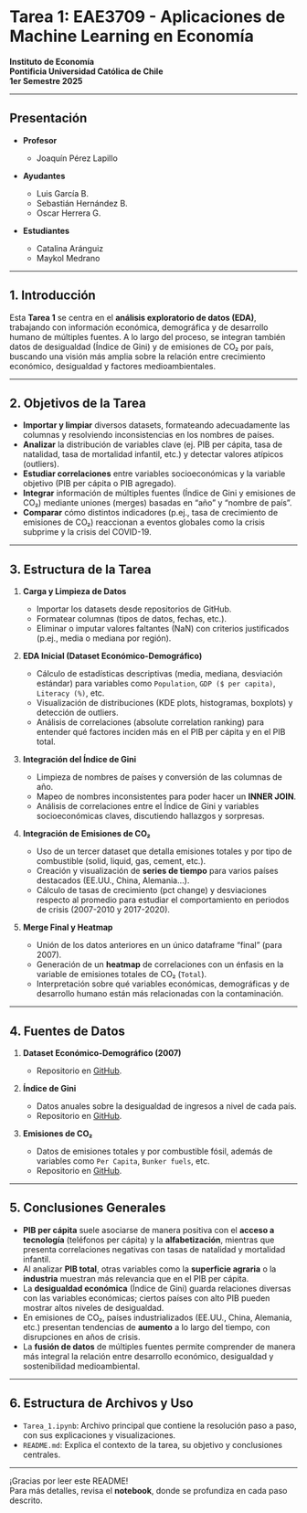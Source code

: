 
# Tarea 1: EAE3709 - Aplicaciones de Machine Learning en Economía  
**Instituto de Economía**  
**Pontificia Universidad Católica de Chile**  
**1er Semestre 2025**  

---

## Presentación

- **Profesor**  
  - Joaquín Pérez Lapillo  

- **Ayudantes**  
  - Luis García B.  
  - Sebastián Hernández B.  
  - Oscar Herrera G.  

- **Estudiantes**  
  - Catalina Aránguiz  
  - Maykol Medrano  

---

## 1. Introducción

Esta **Tarea 1** se centra en el **análisis exploratorio de datos (EDA)**, trabajando con información económica, demográfica y de desarrollo humano de múltiples fuentes. A lo largo del proceso, se integran también datos de desigualdad (Índice de Gini) y de emisiones de CO₂ por país, buscando una visión más amplia sobre la relación entre crecimiento económico, desigualdad y factores medioambientales.

---

## 2. Objetivos de la Tarea

- **Importar y limpiar** diversos datasets, formateando adecuadamente las columnas y resolviendo inconsistencias en los nombres de países.  
- **Analizar** la distribución de variables clave (ej. PIB per cápita, tasa de natalidad, tasa de mortalidad infantil, etc.) y detectar valores atípicos (outliers).  
- **Estudiar correlaciones** entre variables socioeconómicas y la variable objetivo (PIB per cápita o PIB agregado).  
- **Integrar** información de múltiples fuentes (Índice de Gini y emisiones de CO₂) mediante uniones (merges) basadas en “año” y “nombre de país”.  
- **Comparar** cómo distintos indicadores (p.ej., tasa de crecimiento de emisiones de CO₂) reaccionan a eventos globales como la crisis subprime y la crisis del COVID-19.

---

## 3. Estructura de la Tarea

1. **Carga y Limpieza de Datos**  
   - Importar los datasets desde repositorios de GitHub.  
   - Formatear columnas (tipos de datos, fechas, etc.).  
   - Eliminar o imputar valores faltantes (NaN) con criterios justificados (p.ej., media o mediana por región).  

2. **EDA Inicial (Dataset Económico-Demográfico)**  
   - Cálculo de estadísticas descriptivas (media, mediana, desviación estándar) para variables como `Population`, `GDP ($ per capita)`, `Literacy (%)`, etc.  
   - Visualización de distribuciones (KDE plots, histogramas, boxplots) y detección de outliers.  
   - Análisis de correlaciones (absolute correlation ranking) para entender qué factores inciden más en el PIB per cápita y en el PIB total.

3. **Integración del Índice de Gini**  
   - Limpieza de nombres de países y conversión de las columnas de año.  
   - Mapeo de nombres inconsistentes para poder hacer un **INNER JOIN**.  
   - Análisis de correlaciones entre el Índice de Gini y variables socioeconómicas claves, discutiendo hallazgos y sorpresas.

4. **Integración de Emisiones de CO₂**  
   - Uso de un tercer dataset que detalla emisiones totales y por tipo de combustible (solid, liquid, gas, cement, etc.).  
   - Creación y visualización de **series de tiempo** para varios países destacados (EE.UU., China, Alemania...).  
   - Cálculo de tasas de crecimiento (pct change) y desviaciones respecto al promedio para estudiar el comportamiento en periodos de crisis (2007-2010 y 2017-2020).  

5. **Merge Final y Heatmap**  
   - Unión de los datos anteriores en un único dataframe “final” (para 2007).  
   - Generación de un **heatmap** de correlaciones con un énfasis en la variable de emisiones totales de CO₂ (`Total`).  
   - Interpretación sobre qué variables económicas, demográficas y de desarrollo humano están más relacionadas con la contaminación.

---

## 4. Fuentes de Datos

1. **Dataset Económico-Demográfico (2007)**  
   - Repositorio en [GitHub](https://raw.githubusercontent.com/lfgarcia-1/EAE3709-1-2025/refs/heads/main/economic_dataset.csv).

2. **Índice de Gini**  
   - Datos anuales sobre la desigualdad de ingresos a nivel de cada país.  
   - Repositorio en [GitHub](https://raw.githubusercontent.com/datasets/gini-index/refs/heads/main/data/gini-index.csv).

3. **Emisiones de CO₂**  
   - Datos de emisiones totales y por combustible fósil, además de variables como `Per Capita`, `Bunker fuels`, etc.  
   - Repositorio en [GitHub](https://raw.githubusercontent.com/datasets/co2-fossil-by-nation/refs/heads/main/data/fossil-fuel-co2-emissions-by-nation.csv).

---

## 5. Conclusiones Generales

- **PIB per cápita** suele asociarse de manera positiva con el **acceso a tecnología** (teléfonos per cápita) y la **alfabetización**, mientras que presenta correlaciones negativas con tasas de natalidad y mortalidad infantil.  
- Al analizar **PIB total**, otras variables como la **superficie agraria** o la **industria** muestran más relevancia que en el PIB per cápita.  
- La **desigualdad económica** (Índice de Gini) guarda relaciones diversas con las variables económicas; ciertos países con alto PIB pueden mostrar altos niveles de desigualdad.  
- En emisiones de CO₂, países industrializados (EE.UU., China, Alemania, etc.) presentan tendencias de **aumento** a lo largo del tiempo, con disrupciones en años de crisis.  
- La **fusión de datos** de múltiples fuentes permite comprender de manera más integral la relación entre desarrollo económico, desigualdad y sostenibilidad medioambiental.

---

## 6. Estructura de Archivos y Uso

- `Tarea_1.ipynb`: Archivo principal que contiene la resolución paso a paso, con sus explicaciones y visualizaciones.  
- `README.md`: Explica el contexto de la tarea, su objetivo y conclusiones centrales.  

---

¡Gracias por leer este README!  
Para más detalles, revisa el **notebook**, donde se profundiza en cada paso descrito.

